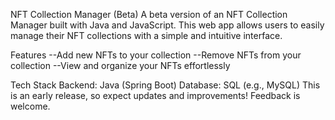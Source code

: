 NFT Collection Manager (Beta)
A beta version of an NFT Collection Manager built with Java and JavaScript. This web app allows users to easily manage their NFT collections with a simple and intuitive interface.

  Features
--Add new NFTs to your collection
--Remove NFTs from your collection
--View and organize your NFTs effortlessly

  Tech Stack
Backend: Java (Spring Boot)
Database: SQL (e.g., MySQL) 
This is an early release, so expect updates and improvements! Feedback is welcome.
